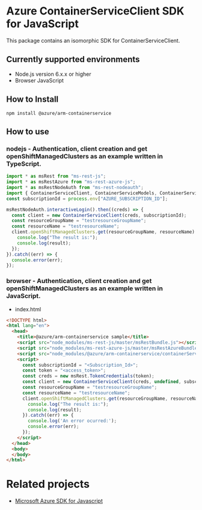 # Azure ContainerServiceClient SDK for JavaScript
This package contains an isomorphic SDK for ContainerServiceClient.

## Currently supported environments
- Node.js version 6.x.x or higher
- Browser JavaScript

## How to Install
```
npm install @azure/arm-containerservice
```


## How to use

### nodejs - Authentication, client creation and get openShiftManagedClusters as an example written in TypeScript.

```ts
import * as msRest from "ms-rest-js";
import * as msRestAzure from "ms-rest-azure-js";
import * as msRestNodeAuth from "ms-rest-nodeauth";
import { ContainerServiceClient, ContainerServiceModels, ContainerServiceMappers } from "@azure/arm-containerservice";
const subscriptionId = process.env["AZURE_SUBSCRIPTION_ID"];

msRestNodeAuth.interactiveLogin().then((creds) => {
  const client = new ContainerServiceClient(creds, subscriptionId);
  const resourceGroupName = "testresourceGroupName";
  const resourceName = "testresourceName";
  client.openShiftManagedClusters.get(resourceGroupName, resourceName).then((result) => {
    console.log("The result is:");
    console.log(result);
  });
}).catch((err) => {
  console.error(err);
});
```

### browser - Authentication, client creation and get openShiftManagedClusters as an example written in JavaScript.

- index.html
```html
<!DOCTYPE html>
<html lang="en">
  <head>
    <title>@azure/arm-containerservice sample</title>
    <script src="node_modules/ms-rest-js/master/msRestBundle.js"></script>
    <script src="node_modules/ms-rest-azure-js/master/msRestAzureBundle.js"></script>
    <script src="node_modules/@azure/arm-containerservice/containerServiceClientBundle.js"></script>
    <script>
      const subscriptionId = "<Subscription_Id>";
      const token = "<access_token>";
      const creds = new msRest.TokenCredentials(token);
      const client = new ContainerServiceClient(creds, undefined, subscriptionId);
      const resourceGroupName = "testresourceGroupName";
      const resourceName = "testresourceName";
      client.openShiftManagedClusters.get(resourceGroupName, resourceName).then((result) => {
        console.log("The result is:");
        console.log(result);
      }).catch((err) => {
        console.log('An error ocurred:');
        console.error(err);
      });
    </script>
  </head>
  <body>
  </body>
</html>
```

# Related projects
 - [Microsoft Azure SDK for Javascript](https://github.com/Azure/azure-sdk-for-js)
